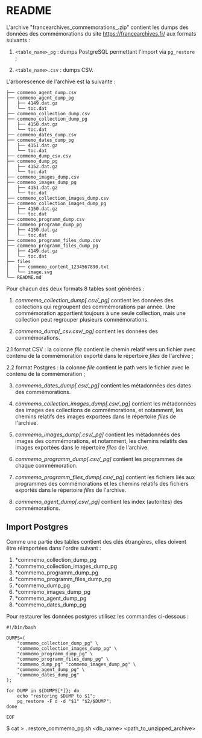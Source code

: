 ﻿# README

L'archive "francearchives_commemorations_<date>.zip" contient les dumps des données des commémorations du site https://francearchives.fr/ aux formats suivants :

1. `<table_name>_pg` : dumps PostgreSQL permettant l'import via `pg_restore` ;

2. `<table_name>.csv` : dumps CSV.

L'arborescence de l'archive est la suivante :

```.
├── commemo_agent_dump.csv
├── commemo_agent_dump_pg
│   ├── 4149.dat.gz
│   └── toc.dat
├── commemo_collection_dump.csv
├── commemo_collection_dump_pg
│   ├── 4150.dat.gz
│   └── toc.dat
├── commemo_dates_dump.csv
├── commemo_dates_dump_pg
│   ├── 4151.dat.gz
│   └── toc.dat
├── commemo_dump_csv.csv
├── commemo_dump_pg
│   ├── 4152.dat.gz
│   └── toc.dat
├── commemo_images_dump.csv
├── commemo_images_dump_pg
│   ├── 4151.dat.gz
│   └── toc.dat
├── commemo_collection_images_dump.csv
├── commemo_collection_images_dump_pg
│   ├── 4150.dat.gz
│   └── toc.dat
├── commemo_programm_dump.csv
├── commemo_programm_dump_pg
│   ├── 4150.dat.gz
│   └── toc.dat
├── commemo_programm_files_dump.csv
├── commemo_programm_files_dump_pg
│   ├── 4149.dat.gz
│   └── toc.dat
├── files
│   ├── commemo_content_1234567890.txt
│   └── image.svg
└── README.md
```

Pour chacun des deux formats 8 tables sont générées :

1. *commemo_collection_dump[.csv/_pg]* contient les données des
collections qui regroupent des commémorations par année. Une
commémoration appartient toujours à une seule collection, mais une
collection peut regrouper plusieurs commémorations.

2. *commemo_dump[_csv.csv/_pg]* contient les données des commémorations.

  2.1 format CSV : la colonne *file* contient le chemin relatif vers
  un fichier avec contenu de la commémoration exporté dans le répertoire *files* de l'archive ;

  2.2 format Postgres : la colonne *file* contient le path vers le
  fichier avec le contenu de la commémoration ;

3. *commemo_dates_dump[.csv/_pg]* contient les métadonnées des dates des commémorations.

4. *commemo_collection_images_dump[.csv/_pg]* contient les métadonnées des images
des collections de commémorations, et notamment, les chemins relatifs des images
exportées dans le répertoire *files* de l'archive.

5. *commemo_images_dump[.csv/_pg]* contient les métadonnées des images
des commémorations, et notamment, les chemins relatifs des images
exportées dans le répertoire *files* de l'archive.

6. *commemo_programm_dump[.csv/_pg]* contient les programmes de chaque commémoration.

7. *commemo_programm_files_dump[.csv/_pg]* contient les fichiers liés aux programmes
des commémorations et les chemins relatifs des fichiers exportés dans le répertoire
*files* de l'archive.

8. *commemo_agent_dump[.csv/_pg]* contient les index (autorités) des commémorations.

## Import Postgres

Comme une partie des tables contient des clés étrangères, elles doivent être réimportées dans l'ordre suivant :

1. *commemo_collection_dump_pg
2. *commemo_collection_images_dump_pg
3. *commemo_programm_dump_pg
4. *commemo_programm_files_dump_pg
5. *commemo_dump_pg
6. *commemo_images_dump_pg
7. *commemo_agent_dump_pg
8. *commemo_dates_dump_pg


Pour restaurer les données postgres utilisez les commandes ci-dessous :

```$ cat <<\EOF>> restore_commemo_pg.sh
#!/bin/bash

DUMPS=(
    "commemo_collection_dump_pg" \
    "commemo_collection_images_dump_pg" \
    "commemo_programm_dump_pg" \
    "commemo_programm_files_dump_pg" \
    "commemo_dump_pg" "commemo_images_dump_pg" \
    "commemo_agent_dump_pg" \
    "commemo_dates_dump_pg"
);

for DUMP in ${DUMPS[*]}; do
    echo "restoring $DUMP to $1";
    pg_restore -F d -d "$1" "$2/$DUMP";
done

EOF
```

$ cat > . restore_commemo_pg.sh <db_name> <path_to_unzipped_archive>

